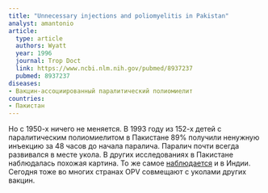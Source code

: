 ```yaml
---
title: "Unnecessary injections and poliomyelitis in Pakistan"
analyst: amantonio
article:
  type: article
  authors: Wyatt
  year: 1996
  journal: Trop Doct
  link: https://www.ncbi.nlm.nih.gov/pubmed/8937237
  pubmed: 8937237
diseases:
- Вакцин-ассоциированный паралитический полиомиелит
countries:
- Пакистан
---
```


Но с 1950-х ничего не меняется. В 1993 году из 152-х детей с паралитическим полиомиелитом в Пакистане 89% получили ненужную инъекцию за 48 часов до начала паралича. Паралич почти всегда развивался в месте укола. В других исследованиях в Пакистане наблюдалась похожая картина.
То же самое [наблюдается](https://www.ncbi.nlm.nih.gov/pubmed/1475830) и в Индии.
Сегодня тоже во многих странах OPV совмещают с уколами других вакцин.
